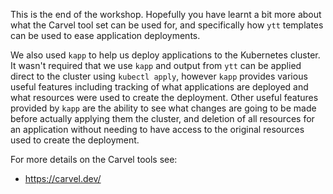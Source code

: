 This is the end of the workshop. Hopefully you have learnt a bit more about
what the Carvel tool set can be used for, and specifically how ``ytt``
templates can be used to ease application deployments.

We also used ``kapp`` to help us deploy applications to the Kubernetes
cluster. It wasn't required that we use ``kapp`` and output from ``ytt`` can
be applied direct to the cluster using ``kubectl apply``, however ``kapp``
provides various useful features including tracking of what applications are
deployed and what resources were used to create the deployment. Other useful
features provided by ``kapp`` are the ability to see what changes are going to
be made before actually applying them the cluster, and deletion of all
resources for an application without needing to have access to the original
resources used to create the deployment.

For more details on the Carvel tools see:

* https://carvel.dev/
